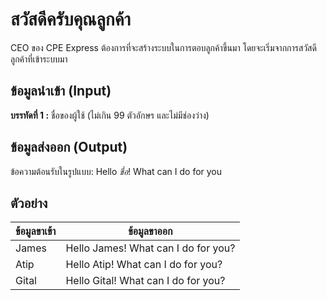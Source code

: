 # สวัสดีครับคุณลูกค้า

CEO ของ CPE Express ต้องการที่จะสร้างระบบในการตอบลูกค้าขึ้นมา โดยจะเริ่มจากการสวัสดีลูกค้าที่เข้าระบบมา

## ข้อมูลนำเข้า (Input)
**บรรทัดที่ 1 :**  ชื่อของผู้ใช้ (ไม่เกิน 99 ตัวอักษร และไม่มีช่องว่าง)

## ข้อมูลส่งออก (Output)
ข้อความต้อนรับในรูปแบบ: Hello _ชื่อ_! What can I do for you

  
## ตัวอย่าง

| **ข้อมูลขาเข้า** | **ข้อมูลขาออก** |
|------------------|------------------|
| James            | Hello James! What can I do for you? |
| Atip             | Hello Atip! What can I do for you? |
| Gital            | Hello Gital! What can I do for you? |
